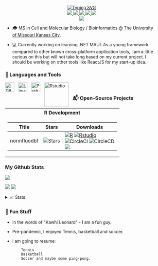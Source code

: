 <p align="center">

<a href="https://github.com/AlphaPrime7">
<img src="https://readme-typing-svg.demolab.com?font=Georgia&amp;size=18&amp;duration=2000&amp;pause=100&amp;multiline=true&amp;width=500&amp;height=80&amp;lines=Tingwei+Adeck;R+Developer;Data Scientist" alt="Typing SVG"/>
</a> <br/>

<a href="https://alphaprime7.github.io">
<img src="https://img.shields.io/badge/Website-alphaprime7.github.io-green?style=flat-square"/>
</a>

<a href="Tingwei_Adeck_CV_v9.pdf">
<img src="https://img.shields.io/badge/PDF-CV-red?style=flat-square&amp;logo=adobe"/>
</a>

<a href="https://www.linkedin.com/in/tingwei-adeck/">
<img src="https://img.shields.io/badge/-Linkedin-blue?style=flat-square&amp;logo=linkedin"/>
</a>

<a href="mailto:awesome.tingwei@outlook.com">
<img src="https://img.shields.io/badge/-Email-red?style=flat-square&amp;logo=Microsoft&amp;logoColor=white"/>
</a> </a>

<a href="https://www.cran-e.com/package/normfluodbf">
<img src="https://img.shields.io/badge/CRAN-Tingwei Adeck-blue?style=flat-square&amp;logo=CRAN&amp;logoColor=white"/>
</a> <br/>

<a href="https://github.com/AlphaPrime7">
<img src="https://github-stats-alpha.vercel.app/api?username=AlphaPrime7&cc=22272e&tc=37BCF6&ic=fff&bc=0000">
</a>

</p>

-   🎓 MS in Cell and Molecular Biology / Bioinformatics \@ [The
    University of Missouri Kansas
    City](https://catalog.umkc.edu/colleges-schools/science-engineering/biology/master-of-science-cellular-molecular-biology/).

-   💻 Currently working on learning .NET MAUI. As a young framework
    compared to other known cross-platform application tools, I am a
    little curious on this but will not take long based on my current
    project. I should be working on other tools like ReactJS for my
    start-up idea.
    
### 🧰 Languages and Tools

<img align="left" alt="Git" width="30px" style="padding-right:10px;" src="https://cdn.jsdelivr.net/gh/devicons/devicon/icons/git/git-original.svg" />
<img align="left" alt="Linux" width="30px" style="padding-right:10px;" src="https://cdn.jsdelivr.net/gh/devicons/devicon/icons/linux/linux-original.svg" />
<img align="left" alt="Python" width="30px" style="padding-right:10px;" src="https://cdn.jsdelivr.net/gh/devicons/devicon/icons/python/python-plain.svg" />
<img align="left" alt="Rstudio" width="80px" style="padding-right:10px;" src="https://img.shields.io/badge/Rstudio-black?style=flat-square&logo=Rstudio" />
</br>

 ### 📬️ Open-Source Projects

<table>

  <tr><th> R Development </th></tr>
  <tr><td>

|Title | Stars | Downloads|
|--|--|--|
| [normfluodbf](https://github.com/AlphaPrime7/normfluodbf) | <img alt="Stars" src="https://img.shields.io/github/stars/AlphaPrime7/normfluodbf?style=flat-square&labelColor=black"/> | [![R](https://img.shields.io/badge/R-black?style=flat-square&logo=R)](https://www.r-project.org/) [![Rstudio](https://img.shields.io/badge/Rstudio-black?style=flat-square&logo=Rstudio)](https://posit.co/download/rstudio-desktop/) <br> ![CircleCI](https://img.shields.io/badge/CI-black?style=flat-square&logo=circleci) ![CircleCD](https://img.shields.io/badge/CD-black?style=flat-square&logo=circlecd) <br> [![](http://cranlogs.r-pkg.org/badges/grand-total/normfluodbf?color=yellow)](https://cran.r-project.org/package=normfluodbf) |

</table>

### My Github Stats

![](http://github-profile-summary-cards.vercel.app/api/cards/profile-details?username=AlphaPrime7&theme=dracula)

![](http://github-profile-summary-cards.vercel.app/api/cards/repos-per-language?username=AlphaPrime7&theme=dracula)
![](http://github-profile-summary-cards.vercel.app/api/cards/most-commit-language?username=AlphaPrime7&theme=dracula)

<details>

<summary>📈 Stats</summary>

* My Github Stats

![](http://github-profile-summary-cards.vercel.app/api/cards/profile-details?username=AlphaPrime7&theme=dracula)

![](http://github-profile-summary-cards.vercel.app/api/cards/repos-per-language?username=AlphaPrime7&theme=dracula)
![](http://github-profile-summary-cards.vercel.app/api/cards/most-commit-language?username=AlphaPrime7&theme=dracula)


</details>


### 🎾 Fun Stuff

- In the words of "Kawhi Leonard" - I am a fun guy.
- Pre-pandemic, I enjoyed Tennis, basketball and soccer.
- I am going to resume:
          
          Tennis
          Basketball
          Soccer and maybe some ping-pong.
